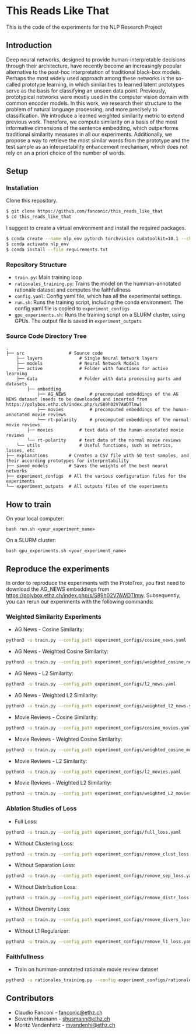 # This Reads Like That
This is the code of the experiments for the NLP Research Project

## Introduction
Deep neural networks, designed to provide human-interpretable decisions through their architecture, have recently become an increasingly popular alternative to the post-hoc interpretation of traditional black-box models. Perhaps the most widely used approach among these networks is the so-called prototype learning, in which similarities to learned latent prototypes serve as the basis for classifying an unseen data point. Previously, prototypical networks were mostly used in the computer vision domain with common encoder models. In this work, we research their structure to the problem of natural language processing, and more precisely to classification. We introduce a learned weighted similarity metric to extend previous work. Therefore, we compute similarity on a basis of the most informative dimensions of the sentence embedding, which outperforms traditional similarity measures in all our experiments. Additionally, we propose a way to retrieve the most similar words from the prototype and the test sample as an interpretability enhancement mechanism, which does not rely on an a priori choice of the number of words.

## Setup
### Installation
Clone this repository.
```bash
$ git clone https://github.com/fanconic/this_reads_like_that
$ cd this_reads_like_that
```

I suggest to create a virtual environment and install the required packages.
```bash
$ conda create --name nlp_env pytorch torchvision cudatoolkit=10.1 --channel pytorch
$ conda activate nlp_env
$ conda install --file requirements.txt
```

### Repository Structure
- `train.py`: Main training loop
- `rationales_training.py`: Trains the model on the humman-annotated rationale dataset and computes the faithfullness
- `config.yaml`: Config yaml file, which has all the experimental settings.
- `run.sh`: Runs the training script, including the conda environment. The config.yaml file is copied to `experiment_configs`
- `gpu_experiments.sh`: Runs the training script on a SLURM cluster, using GPUs. The output file is saved in `experiment_outputs`

### Source Code Directory Tree
```
.
├── src                 # Source code            
    ├── layers              # Single Neural Network layers
    ├── models              # Neural Network Models
    ├── active              # Folder with functions for active learning
    ├── data                # Folder with data processing parts and datasets
        ├── embedding  
            ├── AG_NEWS         # precomputed embeddings of the AG NEWS dataset (needs to be downloaded and incerted from https://polybox.ethz.ch/index.php/s/S89h02V7AWDTlmw)
            ├── movies          # precomputed embeddings of the human-annotated movie reviews
            └── rt-polarity     # precomputed embeddings of the normal movie reviews
        ├── movies          # text data of the human-annotated movie reviews
        └── rt-polarity     # text data of the normal movie reviews   
    └── utils               # Useful functions, such as metrics, losses, etc
├── explanations        # Creates a CSV file with 50 test samples, and their according prototypes for interpretability
├── saved_models        # Saves the weights of the best neural networks
├── experiment_configs  # All the various configuration files for the experiments
└── experiment_outputs  # All outputs files of the experiments        
```


## How to train
On your local computer:
```
bash run.sh <your_experiment_name>
```

On a SLURM cluster:
```
bash gpu_experiments.sh <your_experiment_name>
```

## Reproduce the experiments
In order to reproduce the experiments with the ProtoTrex, you first need to download the AG_NEWS embeddings from https://polybox.ethz.ch/index.php/s/S89h02V7AWDTlmw.
Subsequently, you can rerun our experiments with the following commands:

### Weighted Similarity Experiments
- AG News - Cosine Similarity: 
```bash 
python3 -u train.py --config_path experiment_configs/cosine_news.yaml
```
- AG News - Weighted Cosine Similarity: 
```bash 
python3 -u train.py --config_path experiment_configs/weighted_cosine_news.yaml
```
- AG News - L2 Similarity: 
```bash 
python3 -u train.py --config_path experiment_configs/l2_news.yaml
```
- AG News - Weighted L2 Similarity: 
```bash 
python3 -u train.py --config_path experiment_configs/weighted_l2_news.yaml
```
- Movie Reviews - Cosine Similarity: 
```bash 
python3 -u train.py --config_path experiment_configs/cosine_movies.yaml
```
- Movie Reviews - Weighted Cosine Similarity: 
```bash 
python3 -u train.py --config_path experiment_configs/weighted_cosine_movies.yaml
```
- Movie Reviews - L2 Similarity: 
```bash 
python3 -u train.py --config_path experiment_configs/l2_movies.yaml
```
- Movie Reviews - Weighted L2 Similarity: 
```bash 
python3 -u train.py --config_path experiment_configs/weighted_L2_movies.yaml
```

### Ablation Studies of Loss
- Full Loss: 
```bash 
python3 -u train.py --config_path experiment_configs/full_loss.yaml
```
- Without Clustering Loss: 
```bash 
python3 -u train.py --config_path experiment_configs/remove_clust_loss.yaml
```
- Without Separation Loss: 
```bash 
python3 -u train.py --config_path experiment_configs/remove_sep_loss.yaml
```
- Without Distribution Loss: 
```bash 
python3 -u train.py --config_path experiment_configs/remove_distr_loss.yaml
```
- Without Diversity Loss: 
```bash 
python3 -u train.py --config_path experiment_configs/remove_divers_loss.yaml
```
- Without L1 Regularizer: 
```bash 
python3 -u train.py --config_path experiment_configs/remove_l1_loss.yaml
```

### Faithfullness
- Train on humman-annotated rationale movie review dataset 
```bash
python3 -u rationales_training.py --config experiment_configs/rationales.yaml
```

## Contributors
- Claudio Fanconi - fanconic@ethz.ch
- Severin Husmann - shusmann@ethz.ch
- Moritz Vandenhirtz - mvandenhi@ethz.ch